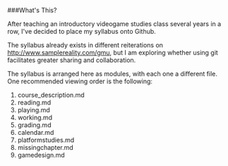 ###What's This?After teaching an introductory videogame studies class several years in a row, I've decided to place my syllabus onto Github.The syllabus already exists in different reiterations on http://www.samplereality.com/gmu, but I am exploring whether using git facilitates greater sharing and collaboration.The syllabus is arranged here as modules, with each one a different file. One recommended viewing order is the following:1. course_description.md2. reading.md3. playing.md4. working.md5. grading.md6. calendar.md7. platformstudies.md8. missingchapter.md9. gamedesign.md